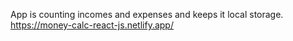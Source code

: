 App is counting incomes and expenses and keeps it local storage.
https://money-calc-react-js.netlify.app/
